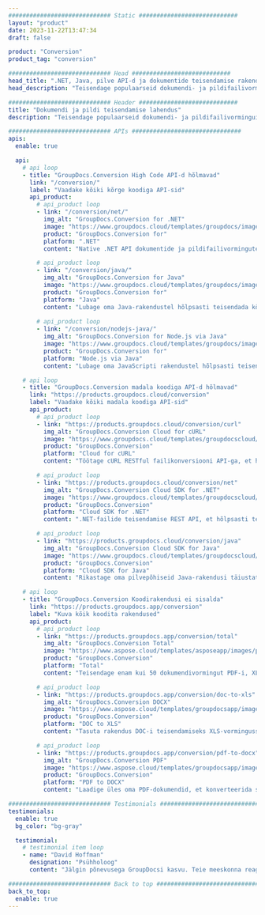 ```yaml
---
############################# Static ############################
layout: "product"
date: 2023-11-22T13:47:34
draft: false

product: "Conversion"
product_tag: "conversion"

############################# Head ############################
head_title: ".NET, Java, pilve API-d ja dokumentide teisendamise rakendused GroupDocsilt"
head_description: "Teisendage populaarseid dokumendi- ja pildifailivorminguid mis tahes platvormil rakenduste ja api-põhiste lahendustega."

############################# Header ############################
title: "Dokumendi ja pildi teisendamise lahendus"
description: "Teisendage populaarseid dokumendi- ja pildifailivorminguid mis tahes platvormil rakenduste ja api-põhiste lahendustega."

############################# APIs ###############################
apis:
  enable: true

  api:
    # api loop
    - title: "GroupDocs.Conversion High Code API-d hõlmavad"
      link: "/conversion/"
      label: "Vaadake kõiki kõrge koodiga API-sid"
      api_product:
        # api_product loop
        - link: "/conversion/net/"
          img_alt: "GroupDocs.Conversion for .NET"
          image: "https://www.groupdocs.cloud/templates/groupdocs/images/product-logos/groupdocs-conversion-net.png"
          product: "GroupDocs.Conversion for"
          platform: ".NET"
          content: "Native .NET API dokumentide ja pildifailivormingute täpseks teisendamiseks mis tahes tüüpi .NET-rakendustes. Toetab kujutise vesimärkide lisamist teisendamise ajal."

        # api_product loop
        - link: "/conversion/java/"
          img_alt: "GroupDocs.Conversion for Java"
          image: "https://www.groupdocs.cloud/templates/groupdocs/images/product-logos/groupdocs-conversion-java.png"
          product: "GroupDocs.Conversion for"
          platform: "Java"
          content: "Lubage oma Java-rakendustel hõlpsasti teisendada kõigi tööstusstandardite dokumendivormingute vahel, sealhulgas Microsoft Office, PDF, HTML, pildid ja paljud teised."
          
        # api_product loop
        - link: "/conversion/nodejs-java/"
          img_alt: "GroupDocs.Conversion for Node.js via Java"
          image: "https://www.groupdocs.cloud/templates/groupdocs/images/product-logos/groupdocs-conversion-nodejs-java.png"
          product: "GroupDocs.Conversion for"
          platform: "Node.js via Java"
          content: "Lubage oma JavaScripti rakendustel hõlpsasti teisendada kõigi tööstusstandardite dokumendivormingute vahel, sealhulgas Microsoft Office, PDF, HTML, pildid ja paljud teised."

    # api loop
    - title: "GroupDocs.Conversion madala koodiga API-d hõlmavad"
      link: "https://products.groupdocs.cloud/conversion"
      label: "Vaadake kõiki madala koodiga API-sid"
      api_product:
        # api_product loop
        - link: "https://products.groupdocs.cloud/conversion/curl"
          img_alt: "GroupDocs.Conversion Cloud for cURL"
          image: "https://www.groupdocs.cloud/templates/groupdocscloud/images/sdk/272x272/groupdocs_conversion-for-curl.png"
          product: "GroupDocs.Conversion"
          platform: "Cloud for cURL"
          content: "Töötage cURL RESTful failikonversiooni API-ga, et hõlpsasti teisendada oma rakendustes Microsoft Office'i, PDF-i, e-posti, projekti, HTML-i ja muid levinud failivorminguid."

        # api_product loop
        - link: "https://products.groupdocs.cloud/conversion/net"
          img_alt: "GroupDocs.Conversion Cloud SDK for .NET"
          image: "https://www.groupdocs.cloud/templates/groupdocscloud/images/sdk/272x272/groupdocs_conversion-for-net.png"
          product: "GroupDocs.Conversion"
          platform: "Cloud SDK for .NET"
          content: ".NET-failide teisendamise REST API, et hõlpsasti teisendada Microsoft Office'i, PDF-i, e-posti, projekti, HTML-i ja muid levinud failivorminguid mis tahes platvormil, kasutades Cloud SDK-d."

        # api_product loop
        - link: "https://products.groupdocs.cloud/conversion/java"
          img_alt: "GroupDocs.Conversion Cloud SDK for Java"
          image: "https://www.groupdocs.cloud/templates/groupdocscloud/images/sdk/272x272/groupdocs_conversion-for-java.png"
          product: "GroupDocs.Conversion"
          platform: "Cloud SDK for Java"
          content: "Rikastage oma pilvepõhiseid Java-rakendusi täiustatud dokumentide teisendusfunktsioonidega mis tahes platvormil, mis on võimeline kutsuma REST API-sid."

    # api loop
    - title: "GroupDocs.Conversion Koodirakendusi ei sisalda"
      link: "https://products.groupdocs.app/conversion"
      label: "Kuva kõik koodita rakendused"
      api_product:
        # api_product loop
        - link: "https://products.groupdocs.app/conversion/total"
          img_alt: "GroupDocs.Conversion Total"
          image: "https://www.aspose.cloud/templates/asposeapp/images/products/logo/aspose_conversion-app.png"
          product: "GroupDocs.Conversion"
          platform: "Total"
          content: "Teisendage enam kui 50 dokumendivormingut PDF-i, XLSX-i, DOCX-i, XPS-i, HTML-i ja muudeks vorminguteks."

        # api_product loop
        - link: "https://products.groupdocs.app/conversion/doc-to-xls"
          img_alt: "GroupDocs.Conversion DOCX"
          image: "https://www.aspose.cloud/templates/groupdocsapp/images/products/logo/groupdocs_words-app.png"
          product: "GroupDocs.Conversion"
          platform: "DOC to XLS"
          content: "Tasuta rakendus DOC-i teisendamiseks XLS-vormingusse mis tahes veebibrauserist."

        # api_product loop
        - link: "https://products.groupdocs.app/conversion/pdf-to-docx"
          img_alt: "GroupDocs.Conversion PDF"
          image: "https://www.aspose.cloud/templates/groupdocsapp/images/products/logo/groupdocs_pdf-app.png"
          product: "GroupDocs.Conversion"
          platform: "PDF to DOCX"
          content: "Laadige üles oma PDF-dokumendid, et konverteerida sujuvalt Wordi (DOCX) vormingusse."

############################# Testimonials ###############################
testimonials:
  enable: true
  bg_color: "bg-gray"

  testimonial:
    # testimonial item loop
    - name: "David Hoffman"
      designation: "Psühholoog"
      content: "Jälgin põnevusega GroupDocsi kasvu. Teie meeskonna reageerimisvõime on mind palju aidanud. Kui ma kellegagi GroupDocsis räägin, võin garanteerida, et keegi kuulab ja paneb asjad juhtuma."

############################# Back to top ###############################
back_to_top:
  enable: true
---
```

